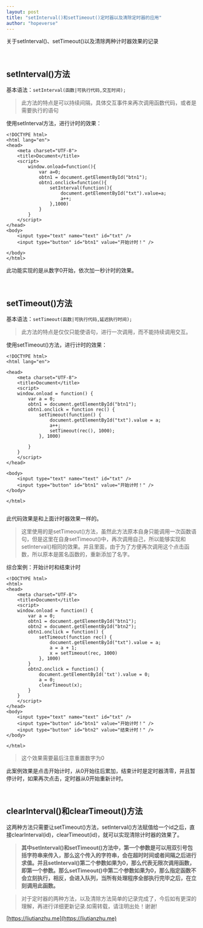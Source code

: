 ```yaml
---
layout: post
title: "setInterval()和setTimeout()定时器以及清除定时器的应用"
author: "hopeverse"
---
```


关于setInterval()、setTimeout()以及清除两种计时器效果的记录



<br/>

## setInterval()方法

基本语法：```setInterval(函数|可执行代码,交互时间);```

>此方法的特点是可以持续间隔，具体交互事件来再次调用函数代码，或者是需要执行的语句

使用setInterval方法，进行计时的效果：

```
<!DOCTYPE html>
<html lang="en">
<head>
    <meta charset="UTF-8">
    <title>Document</title>
    <script>
        window.onload=function(){
            var a=0;
            obtn1 = document.getElementById("btn1");
            obtn1.onclick=function(){
                setInterval(function(){
                    document.getElementById("txt").value=a;
                    a++;
                },1000)
            }
        }
    </script>
</head>
<body>
    <input type="text" name="text" id="txt" />
    <input type="button" id="btn1" value="开始计时！" />

</body>
</html>

```

此功能实现的是从数字0开始，依次加一秒计时的效果。

<br/>

## setTimeout()方法

基本语法：```setTimeout(函数|可执行代码,延迟执行时间);```

>此方法的特点是仅仅只能使语句，进行一次调用，而不能持续调用交互。

使用setTimeout()方法，进行计时的效果：

```
<!DOCTYPE html>
<html lang="en">

<head>
    <meta charset="UTF-8">
    <title>Document</title>
    <script>
    window.onload = function() {
        var a = 0;
        obtn1 = document.getElementById("btn1");
        obtn1.onclick = function rec() {
            setTimeout(function() {
                document.getElementById("txt").value = a;
                a++;
                setTimeout(rec(), 1000);
            }, 1000)

        }
    }
    </script>
</head>

<body>
    <input type="text" name="text" id="txt" />
    <input type="button" id="btn1" value="开始计时！" />
</body>

</html>


```

此代码效果是和上面计时器效果一样的。

>这里使用的是setTimeout()方法，虽然此方法原本自身只能调用一次函数语句，但是这里在自身setTimeout()中，再次调用自己，所以能够实现和setInterval()相同的效果。并且里面，由于为了方便再次调用这个点击函数，所以原本是匿名函数的，重新添加了名字。


综合案例：开始计时和结束计时

```
<!DOCTYPE html>
<html>
<head>
    <meta charset="UTF-8">
    <title>Document</title>
    <script>
    window.onload = function() {
        var a = 0;
        obtn1 = document.getElementById("btn1");
        obtn2 = document.getElementById("btn2");
        obtn1.onclick = function() {
            setTimeout(function rec() {
                document.getElementById("txt").value = a;
                a = a + 1;
                x = setTimeout(rec, 1000)
            }, 1000)
        }
        obtn2.onclick = function() {
            document.getElementById('txt').value = 0;
            a = 0;
            clearTimeout(x);
        }
    }
    </script>
</head>
<body>
    <input type="text" name="text" id="txt" />
    <input type="button" id="btn1" value="开始计时！" />
    <input type="button" id="btn2" value="结束计时！" />
</body>

</html>

```

>这个效果需要最后注意重置数字为0

此案例效果是点击开始计时，从0开始往后累加，结束计时是定时器清零，并且暂停计时，如果再次点击，定时器从0开始重新计时。

<br/>

## clearInterval()和clearTimeout()方法

这两种方法只需要让setTimeout()方法，setInterval()方法赋值给一个id之后，直接clearInterval(id)，clearTimeout(id)，就可以实现清除计时器的效果了。

>**其中setInterval()和setTimeout()方法中，第一个参数是可以用双引号包括字符串来传入，那么这个传入的字符串，会在超时时间或者间隔之后进行求值。并且setInterval()第二个参数如果为0，那么代表无限次调用函数，即第一个参数。那么setTimeout()中第二个参数如果为0，那么指定函数不会立刻执行，相反，会进入队列，当所有处理程序全部执行完毕之后，在立刻调用此函数。**


>对于定时器的两种方法，以及清除方法简单的记录完成了，今后如有更深的理解，再进行详细更新记录.如需转载，请注明出处！谢谢!  

[https://liutianzhu.me](https://liutianzhu.me)
